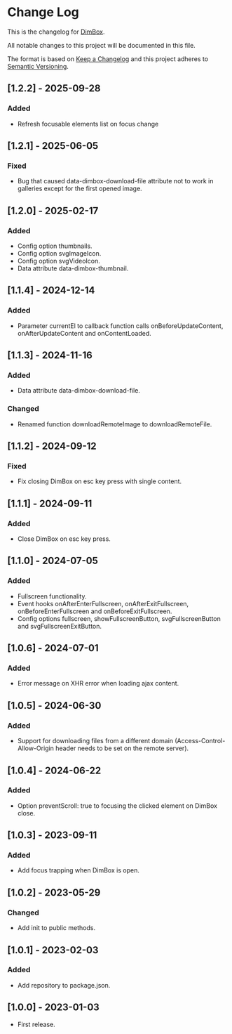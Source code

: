 # Change Log
This is the changelog for [DimBox](https://dimboxjs.com).

All notable changes to this project will be documented in this file.

The format is based on [Keep a Changelog](http://keepachangelog.com/)
and this project adheres to [Semantic Versioning](http://semver.org/).

## [1.2.2] - 2025-09-28
### Added
- Refresh focusable elements list on focus change

## [1.2.1] - 2025-06-05
### Fixed
- Bug that caused data-dimbox-download-file attribute not to work in galleries except for the first opened image.

## [1.2.0] - 2025-02-17
### Added
- Config option thumbnails.
- Config option svgImageIcon.
- Config option svgVideoIcon.
- Data attribute data-dimbox-thumbnail.

## [1.1.4] - 2024-12-14
### Added
- Parameter currentEl to callback function calls onBeforeUpdateContent, onAfterUpdateContent and onContentLoaded.

## [1.1.3] - 2024-11-16
### Added
- Data attribute data-dimbox-download-file.

### Changed
- Renamed function downloadRemoteImage to downloadRemoteFile.

## [1.1.2] - 2024-09-12
### Fixed
- Fix closing DimBox on esc key press with single content.

## [1.1.1] - 2024-09-11
### Added
- Close DimBox on esc key press.

## [1.1.0] - 2024-07-05
### Added
- Fullscreen functionality.
- Event hooks onAfterEnterFullscreen, onAfterExitFullscreen, onBeforeEnterFullscreen and onBeforeExitFullscreen.
- Config options fullscreen, showFullscreenButton, svgFullscreenButton and svgFullscreenExitButton.

## [1.0.6] - 2024-07-01
### Added
- Error message on XHR error when loading ajax content.

## [1.0.5] - 2024-06-30
### Added
- Support for downloading files from a different domain (Access-Control-Allow-Origin header needs to be set on the remote server).

## [1.0.4] - 2024-06-22
### Added
- Option preventScroll: true to focusing the clicked element on DimBox close.

## [1.0.3] - 2023-09-11
### Added
- Add focus trapping when DimBox is open.

## [1.0.2] - 2023-05-29
### Changed
- Add init to public methods.

## [1.0.1] - 2023-02-03
### Added
- Add repository to package.json.

## [1.0.0] - 2023-01-03
- First release.
